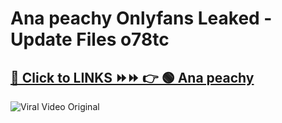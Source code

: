 
 # Ana peachy Onlyfans Leaked - Update Files o78tc

## <h2><a href="https://clipsfans.com/Ana_peachy&ref=git">🔗 Click to LINKS ⏩⏩ 👉 🟢 Ana peachy </a></h2>

<a href="https://clipsfans.com/Ana_peachy&ref=git" rel="nofollow" data-target="animated-image.originalLink"><img src="https://i.ibb.co.com/xMMVF88/686577567.gif" alt="Viral Video Original" style="max-width: 100%; display: inline-block;" data-target="animated-image.originalImage"></a>

